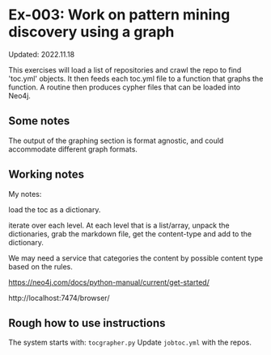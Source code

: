 # Ex-003: Work on pattern mining discovery using a graph

Updated: 2022.11.18

This exercises will load a list of repositories and crawl the repo to find 'toc.yml' objects. It then feeds each toc.yml file to a function that graphs the function. A routine then produces cypher files that can be loaded into Neo4j.

## Some notes

The output of the graphing section is format agnostic, and could accommodate different graph formats.

## Working notes

My notes:

load the toc as a dictionary.

iterate over each level.
At each level that is a list/array,
unpack the dictionaries, grab the markdown file, get the content-type and add to the dictionary.

We may need a service that categories the content by possible content type based on the rules.

https://neo4j.com/docs/python-manual/current/get-started/

http://localhost:7474/browser/


## Rough how to use instructions

The system starts with: `tocgrapher.py`
Update `jobtoc.yml` with the repos.